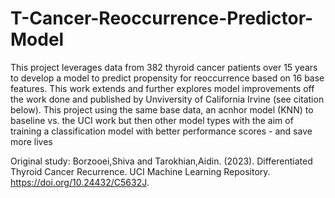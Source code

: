 # T-Cancer-Reoccurrence-Predictor-Model
This project leverages data from 382 thyroid cancer patients over 15 years to develop a model to predict propensity for reoccurrence based on 16 base features.  This work extends and further explores model improvements off the work done and published by Unviversity of California Irvine (see citation below).  This project using the same base data, an acnhor model (KNN) to baseline vs. the UCI work but then  other model types with the aim of training a classification model with better performance scores - and save more lives

Original study: Borzooei,Shiva and Tarokhian,Aidin. (2023). Differentiated Thyroid Cancer Recurrence. UCI Machine Learning Repository. https://doi.org/10.24432/C5632J.

